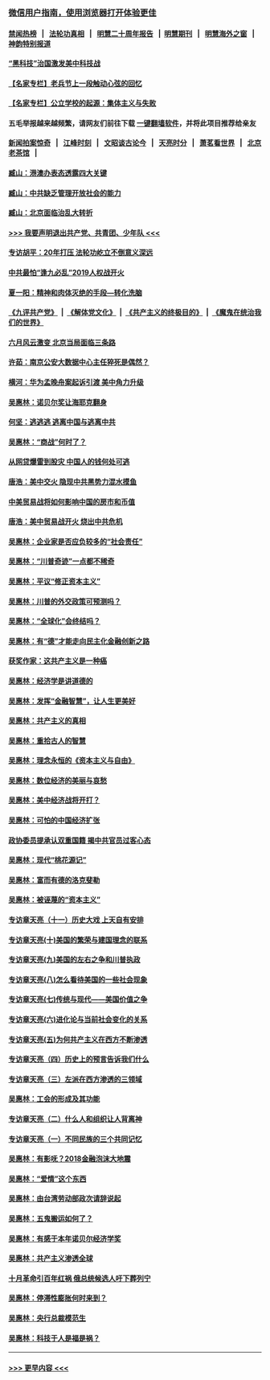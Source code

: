### [微信用户指南，使用浏览器打开体验更佳](https://github.com/gfw-breaker/banned-news1/blob/master/indexes/wechat-guide.md?t=0)
#### [禁闻热榜](热点新闻.md?t=0)  &nbsp;&nbsp;|&nbsp;&nbsp; [法轮功真相](https://github.com/gfw-breaker/truth/blob/master/README.md?t=0) &nbsp;&nbsp;|&nbsp;&nbsp; [明慧二十周年报告](https://github.com/gfw-breaker/mh-reports/blob/master/README.md?t=0) &nbsp;&nbsp;|&nbsp;&nbsp;[明慧期刊](https://github.com/gfw-breaker/mh-qikan) &nbsp;&nbsp;|&nbsp;&nbsp; [明慧海外之窗](https://github.com/gfw-breaker/mh-news/blob/master/README.md?t=0) &nbsp;&nbsp;|&nbsp;&nbsp; [神韵特别报道](https://github.com/gfw-breaker/mh-news/blob/master/shenyun.md?t=0)
#### [“黑科技”治国激发美中科技战](../pages/nsc423/n11638056.md?t=02041044) 
#### [【名家专栏】老兵节上一段触动心弦的回忆](../pages/nsc423/n11646016.md?t=02041044) 
#### [【名家专栏】公立学校的起源：集体主义与失败](../pages/nsc423/n11601833.md?t=02041044) 
#### 五毛举报越来越频繁，请网友们前往下载 [一键翻墙软件](https://github.com/gfw-breaker/ssr-accounts)，并将此项目推荐给亲友
#### [新闻拍案惊奇](https://github.com/gfw-breaker/banned-news1/blob/master/pages/link4.md) &nbsp;&nbsp;|&nbsp;&nbsp; [江峰时刻](https://github.com/gfw-breaker/banned-news1/blob/master/pages/link4.md) &nbsp;&nbsp;|&nbsp;&nbsp; [文昭谈古论今](https://github.com/gfw-breaker/banned-news1/blob/master/pages/link4.md) &nbsp;&nbsp;|&nbsp;&nbsp; [天亮时分](https://github.com/gfw-breaker/banned-news1/blob/master/pages/link4.md) &nbsp;&nbsp;|&nbsp;&nbsp; [萧茗看世界](https://github.com/gfw-breaker/banned-news1/blob/master/pages/link4.md) &nbsp;&nbsp;|&nbsp;&nbsp; [北京老茶馆](https://github.com/gfw-breaker/banned-news1/blob/master/pages/link4.md) &nbsp;&nbsp;|&nbsp;&nbsp; 
#### [臧山：港澳办表态透露四大关键](../pages/nsc423/n11421628.md?t=02041044) 
#### [臧山：中共缺乏管理开放社会的能力](../pages/nsc423/n11407457.md?t=02041044) 
#### [臧山：北京面临治乱大转折](../pages/nsc423/n11406895.md?t=02041044) 
#### [>>> 我要声明退出共产党、共青团、少年队 <<<](https://github.com/begood0513/goodnews/blob/master/quit/letter.md) 
#### [专访胡平：20年打压 法轮功屹立不倒意义深远](../pages/nsc423/n11398800.md?t=02041044) 
#### [中共最怕“逢九必乱”2019人权战开火](../pages/nsc423/n11385248.md?t=02041044) 
#### [夏一阳：精神和肉体灭绝的手段—转化洗脑](../pages/nsc423/n11368250.md?t=02041044) 
#### [《九评共产党》](https://github.com/begood0513/9ping.md/blob/master/README.md) &nbsp;|&nbsp; [《解体党文化》](../../../../jtdwh.md/blob/master/README.md)  &nbsp;|&nbsp; [《共产主义的终极目的》](../../../../gczydzjmd.md/blob/master/README.md) &nbsp;|&nbsp; [《魔鬼在统治我们的世界》](../../../../mgztzwmdsj.md/blob/master/README.md) 
#### [六月风云激变 北京当局面临三条路](../pages/nsc423/n11313668.md?t=02041044) 
#### [许茹：南京公安大数据中心主任猝死是偶然？](../pages/nsc423/n11064744.md?t=02041044) 
#### [横河：华为孟晚舟案起诉引渡 美中角力升级](../pages/nsc423/n11027230.md?t=02041044) 
#### [吴惠林：诺贝尔奖让海耶克翻身](../pages/nsc423/n10890049.md?t=02041044) 
#### [何坚：逃逃逃 逃离中国与逃离中共](../pages/nsc423/n10592891.md?t=02041044) 
#### [吴惠林：“商战”何时了？](../pages/nsc423/n10573558.md?t=02041044) 
#### [从网贷爆雷到股灾 中国人的钱何处可逃](../pages/nsc423/n10572800.md?t=02041044) 
#### [唐浩：美中交火 隐现中共黑势力混水摸鱼](../pages/nsc423/n10544040.md?t=02041044) 
#### [中美贸易战将如何影响中国的房市和币值](../pages/nsc423/n10543697.md?t=02041044) 
#### [唐浩：美中贸易战开火 烧出中共危机](../pages/nsc423/n10540126.md?t=02041044) 
#### [吴惠林：企业家是否应负较多的“社会责任”](../pages/nsc423/n10535022.md?t=02041044) 
#### [吴惠林：“川普奇迹”一点都不稀奇](../pages/nsc423/n10512808.md?t=02041044) 
#### [吴惠林：平议“修正资本主义”](../pages/nsc423/n10495724.md?t=02041044) 
#### [吴惠林：川普的外交政策可预测吗？](../pages/nsc423/n10462387.md?t=02041044) 
#### [吴惠林：“全球化”会终结吗？](../pages/nsc423/n10452838.md?t=02041044) 
#### [吴惠林：有“德”才能走向民主化金融创新之路](../pages/nsc423/n10432292.md?t=02041044) 
#### [获奖作家：这共产主义是一种癌](../pages/nsc423/n10431541.md?t=02041044) 
#### [吴惠林：经济学是讲道德的](../pages/nsc423/n10398014.md?t=02041044) 
#### [吴惠林：发挥“金融智慧”，让人生更美好](../pages/nsc423/n10375019.md?t=02041044) 
#### [吴惠林：共产主义的真相](../pages/nsc423/n10351394.md?t=02041044) 
#### [吴惠林：重拾古人的智慧](../pages/nsc423/n10337691.md?t=02041044) 
#### [吴惠林：理念永恒的《资本主义与自由》](../pages/nsc423/n10316274.md?t=02041044) 
#### [吴惠林：数位经济的美丽与哀愁](../pages/nsc423/n10292946.md?t=02041044) 
#### [吴惠林：美中经济战将开打？](../pages/nsc423/n10258825.md?t=02041044) 
#### [吴惠林：可怕的中国经济扩张](../pages/nsc423/n10219147.md?t=02041044) 
#### [政协委员提承认双重国籍 揭中共官员过客心态](../pages/nsc423/n10208809.md?t=02041044) 
#### [吴惠林：现代“桃花源记”](../pages/nsc423/n10185234.md?t=02041044) 
#### [吴惠林：富而有德的洛克斐勒](../pages/nsc423/n10142264.md?t=02041044) 
#### [吴惠林：被诬蔑的“资本主义”](../pages/nsc423/n10124816.md?t=02041044) 
#### [专访章天亮（十一）历史大戏 上天自有安排](../pages/nsc423/n10094905.md?t=02041044) 
#### [专访章天亮(十)美国的繁荣与建国理念的联系](../pages/nsc423/n10094899.md?t=02041044) 
#### [专访章天亮(九)美国的左右之争和川普执政](../pages/nsc423/n10094889.md?t=02041044) 
#### [专访章天亮(八)怎么看待美国的一些社会现象](../pages/nsc423/n10094857.md?t=02041044) 
#### [专访章天亮(七)传统与现代——美国价值之争](../pages/nsc423/n10093140.md?t=02041044) 
#### [专访章天亮(六)进化论与当前社会变化的关系](../pages/nsc423/n10092036.md?t=02041044) 
#### [专访章天亮(五)为何共产主义在西方不断渗透](../pages/nsc423/n10083620.md?t=02041044) 
#### [专访章天亮（四）历史上的预言告诉我们什么](../pages/nsc423/n10083606.md?t=02041044) 
#### [专访章天亮（三）左派在西方渗透的三领域](../pages/nsc423/n10081115.md?t=02041044) 
#### [吴惠林：工会的形成及其功能](../pages/nsc423/n10080633.md?t=02041044) 
#### [专访章天亮（二）什么人和组织让人背离神](../pages/nsc423/n10076637.md?t=02041044) 
#### [专访章天亮（一）不同民族的三个共同记忆](../pages/nsc423/n10074188.md?t=02041044) 
#### [吴惠林：有影呒？2018金融泡沫大地震](../pages/nsc423/n10040534.md?t=02041044) 
#### [吴惠林：“爱情”这个东西](../pages/nsc423/n10019423.md?t=02041044) 
#### [吴惠林：由台湾劳动部政次请辞说起](../pages/nsc423/n9979679.md?t=02041044) 
#### [吴惠林：五鬼搬运如何了？](../pages/nsc423/n9925338.md?t=02041044) 
#### [吴惠林：有感于本年诺贝尔经济学奖](../pages/nsc423/n9871883.md?t=02041044) 
#### [吴惠林：共产主义渗透全球](../pages/nsc423/n9812748.md?t=02041044) 
#### [十月革命引百年红祸 俄总统候选人吁下葬列宁](../pages/nsc423/n9810182.md?t=02041044) 
#### [吴惠林：停滞性膨胀何时来到？](../pages/nsc423/n9764136.md?t=02041044) 
#### [吴惠林：央行总裁模范生](../pages/nsc423/n9728134.md?t=02041044) 
#### [吴惠林：科技于人是福是祸？](../pages/nsc423/n9672982.md?t=02041044) 

----
#### [ >>> 更早内容 <<< ](../indexes/nsc423-earlier.md)
